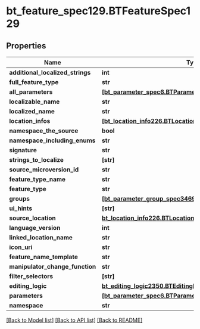 # bt_feature_spec129.BTFeatureSpec129

## Properties
Name | Type | Description | Notes
------------ | ------------- | ------------- | -------------
**additional_localized_strings** | **int** |  | [optional] 
**full_feature_type** | **str** |  | [optional] 
**all_parameters** | [**[bt_parameter_spec6.BTParameterSpec6]**](BTParameterSpec6.md) |  | [optional] 
**localizable_name** | **str** |  | [optional] 
**localized_name** | **str** |  | [optional] 
**location_infos** | [**[bt_location_info226.BTLocationInfo226]**](BTLocationInfo226.md) |  | [optional] 
**namespace_the_source** | **bool** |  | [optional] 
**namespace_including_enums** | **str** |  | [optional] 
**signature** | **str** |  | [optional] 
**strings_to_localize** | **[str]** |  | [optional] 
**source_microversion_id** | **str** |  | [optional] 
**feature_type_name** | **str** |  | [optional] 
**feature_type** | **str** |  | [optional] 
**groups** | [**[bt_parameter_group_spec3469.BTParameterGroupSpec3469]**](BTParameterGroupSpec3469.md) |  | [optional] 
**ui_hints** | **[str]** |  | [optional] 
**source_location** | [**bt_location_info226.BTLocationInfo226**](BTLocationInfo226.md) |  | [optional] 
**language_version** | **int** |  | [optional] 
**linked_location_name** | **str** |  | [optional] 
**icon_uri** | **str** |  | [optional] 
**feature_name_template** | **str** |  | [optional] 
**manipulator_change_function** | **str** |  | [optional] 
**filter_selectors** | **[str]** |  | [optional] 
**editing_logic** | [**bt_editing_logic2350.BTEditingLogic2350**](BTEditingLogic2350.md) |  | [optional] 
**parameters** | [**[bt_parameter_spec6.BTParameterSpec6]**](BTParameterSpec6.md) |  | [optional] 
**namespace** | **str** |  | [optional] 

[[Back to Model list]](../README.md#documentation-for-models) [[Back to API list]](../README.md#documentation-for-api-endpoints) [[Back to README]](../README.md)



